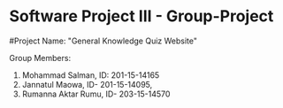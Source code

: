 # Software Project III - Group-Project
#Project Name: "General Knowledge Quiz Website"



Group Members: 
01. Mohammad Salman, ID: 201-15-14165
02. Jannatul Maowa, ID- 201-15-14095,
03. Rumanna Aktar Rumu, ID- 203-15-14570 
